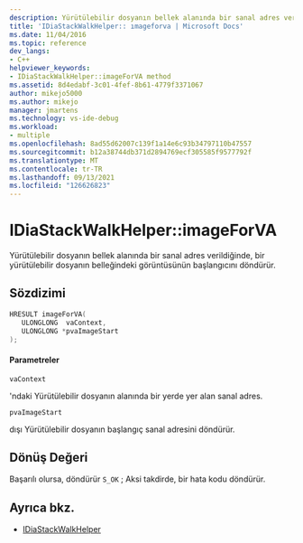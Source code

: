 ```yaml
---
description: Yürütülebilir dosyanın bellek alanında bir sanal adres verildiğinde, bir yürütülebilir dosyanın belleğindeki görüntüsünün başlangıcını döndürür.
title: 'IDiaStackWalkHelper:: ımageforva | Microsoft Docs'
ms.date: 11/04/2016
ms.topic: reference
dev_langs:
- C++
helpviewer_keywords:
- IDiaStackWalkHelper::imageForVA method
ms.assetid: 8d4edabf-3c01-4fef-8b61-4779f3371067
author: mikejo5000
ms.author: mikejo
manager: jmartens
ms.technology: vs-ide-debug
ms.workload:
- multiple
ms.openlocfilehash: 8ad55d62007c139f1a14e6c93b34797110b47557
ms.sourcegitcommit: b12a38744db371d2894769ecf305585f9577792f
ms.translationtype: MT
ms.contentlocale: tr-TR
ms.lasthandoff: 09/13/2021
ms.locfileid: "126626823"
---
```

# <a name="idiastackwalkhelperimageforva"></a>IDiaStackWalkHelper::imageForVA
Yürütülebilir dosyanın bellek alanında bir sanal adres verildiğinde, bir yürütülebilir dosyanın belleğindeki görüntüsünün başlangıcını döndürür.

## <a name="syntax"></a>Sözdizimi

```C++
HRESULT imageForVA(
   ULONGLONG  vaContext,
   ULONGLONG *pvaImageStart
);
```

#### <a name="parameters"></a>Parametreler
 `vaContext`

'ndaki Yürütülebilir dosyanın alanında bir yerde yer alan sanal adres.

 `pvaImageStart`

dışı Yürütülebilir dosyanın başlangıç sanal adresini döndürür.

## <a name="return-value"></a>Dönüş Değeri
 Başarılı olursa, döndürür `S_OK` ; Aksi takdirde, bir hata kodu döndürür.

## <a name="see-also"></a>Ayrıca bkz.
- [IDiaStackWalkHelper](../../debugger/debug-interface-access/idiastackwalkhelper.md)
